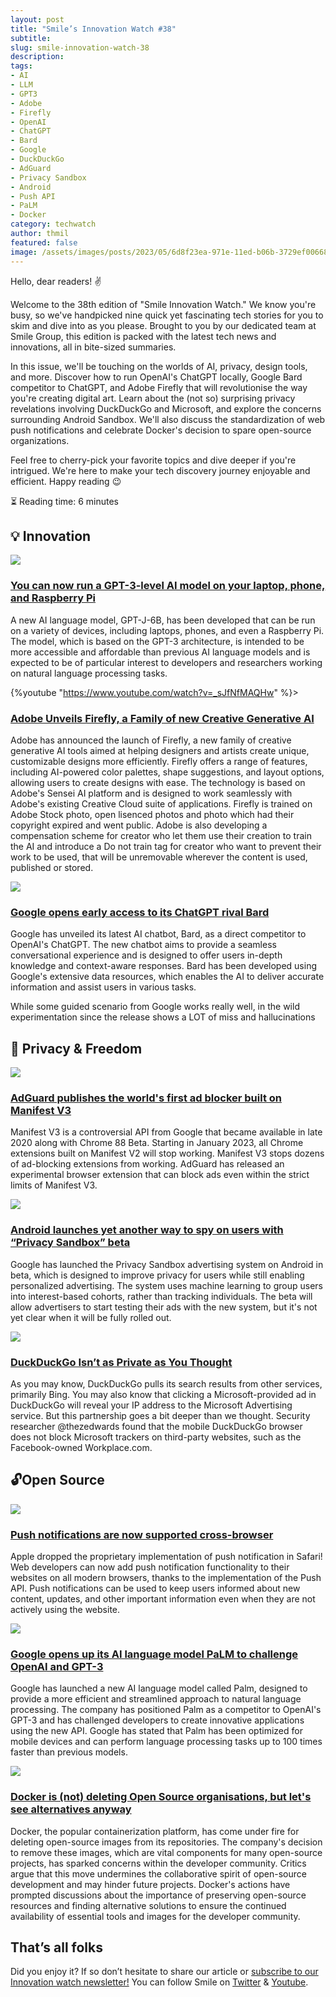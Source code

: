 ```yaml
---
layout: post
title: "Smile’s Innovation Watch #38"
subtitle:
slug: smile-innovation-watch-38
description:
tags:
- AI
- LLM
- GPT3
- Adobe
- Firefly
- OpenAI
- ChatGPT
- Bard
- Google
- DuckDuckGo
- AdGuard
- Privacy Sandbox
- Android
- Push API
- PaLM
- Docker
category: techwatch
author: thmil
featured: false
image: /assets/images/posts/2023/05/6d8f23ea-971e-11ed-b06b-3729ef006681_1681726540974-llama_laptop_hero_1-760x380.jpg
---
```

Hello, dear readers! ✌️

Welcome to the 38th edition of "Smile Innovation Watch." We know you're busy, so we've handpicked nine quick yet fascinating tech stories for you to skim and dive into as you please. Brought to you by our dedicated team at Smile Group, this edition is packed with the latest tech news and innovations, all in bite-sized summaries.

In this issue, we'll be touching on the worlds of AI, privacy, design tools, and more. Discover how to run OpenAI's ChatGPT locally, Google Bard competitor to ChatGPT, and Adobe Firefly that will revolutionise the way you're creating digital art. Learn about the (not so) surprising privacy revelations involving DuckDuckGo and Microsoft, and explore the concerns surrounding Android Sandbox. We'll also discuss the standardization of web push notifications and celebrate Docker's decision to spare open-source organizations.

Feel free to cherry-pick your favorite topics and dive deeper if you're intrigued. We're here to make your tech discovery journey enjoyable and efficient. Happy reading 😉

⏳ Reading time: 6 minutes

## 💡 Innovation

![](/assets/images/posts/2023/05/6d8f23ea-971e-11ed-b06b-3729ef006681_1681726540974-llama_laptop_hero_1-760x380.jpg)

### [You can now run a GPT-3-level AI model on your laptop, phone, and Raspberry Pi](https://arstechnica.com/information-technology/2023/03/you-can-now-run-a-gpt-3-level-ai-model-on-your-laptop-phone-and-raspberry-pi/)

A new AI language model, GPT-J-6B, has been developed that can be run on a variety of devices, including laptops, phones, and even a Raspberry Pi. The model, which is based on the GPT-3 architecture, is intended to be more accessible and affordable than previous AI language models and is expected to be of particular interest to developers and researchers working on natural language processing tasks.

{%youtube "https://www.youtube.com/watch?v=_sJfNfMAQHw" %}>

### [Adobe Unveils Firefly, a Family of new Creative Generative AI](https://news.adobe.com/news/news-details/2023/Adobe-Unveils-Firefly-a-Family-of-new-Creative-Generative-AI/default.aspx)

Adobe has announced the launch of Firefly, a new family of creative generative AI tools aimed at helping designers and artists create unique, customizable designs more efficiently. Firefly offers a range of features, including AI-powered color palettes, shape suggestions, and layout options, allowing users to create designs with ease. The technology is based on Adobe's Sensei AI platform and is designed to work seamlessly with Adobe's existing Creative Cloud suite of applications.
Firefly is trained on Adobe Stock photo, open lisenced photos and photo which had their copyright expired and went public. Adobe is also developing a compensation scheme for creator who let them use their creation to train the AI and introduce a Do not train tag for creator who want to prevent their work to be used, that will be unremovable wherever the content is used, published or stored.

![](/assets/images/posts/2023/05/6d8f23ea-971e-11ed-b06b-3729ef006681_1681726852622-GIF__2___Drafts.gif)

### [Google opens early access to its ChatGPT rival Bard](https://www.theverge.com/2023/3/21/23649794/google-chatgpt-rival-bard-ai-chatbot-access-hands-on)

Google has unveiled its latest AI chatbot, Bard, as a direct competitor to OpenAI's ChatGPT. The new chatbot aims to provide a seamless conversational experience and is designed to offer users in-depth knowledge and context-aware responses. Bard has been developed using Google's extensive data resources, which enables the AI to deliver accurate information and assist users in various tasks.

While some guided scenario from Google works really well, in the wild experimentation since the release shows a LOT of miss and hallucinations

## 🗽 Privacy & Freedom

![](/assets/images/posts/2023/05/6d8f23ea-971e-11ed-b06b-3729ef006681_1681724852641-joshua-earle-X_roZ7toBJY-unsplash.jpg)

### [AdGuard publishes the world's first ad blocker built on Manifest V3](https://adguard.com/en/blog/adguard-mv3.html)

Manifest V3 is a controversial API from Google that became available in late 2020 along with Chrome 88 Beta. Starting in January 2023, all Chrome extensions built on Manifest V2 will stop working. Manifest V3 stops dozens of ad-blocking extensions from working. AdGuard has released an experimental browser extension that can block ads even within the strict limits of Manifest V3.

![](/assets/images/posts/2023/05/6d8f23ea-971e-11ed-b06b-3729ef006681_1681725117778-android-spying-760x380.jpg)

### [Android launches yet another way to spy on users with “Privacy Sandbox” beta](https://arstechnica.com/gadgets/2023/02/googles-privacy-sandbox-advertising-system-arrives-on-android-in-beta)

Google has launched the Privacy Sandbox advertising system on Android in beta, which is designed to improve privacy for users while still enabling personalized advertising. The system uses machine learning to group users into interest-based cohorts, rather than tracking individuals. The beta will allow advertisers to start testing their ads with the new system, but it's not yet clear when it will be fully rolled out.

![](/assets/images/posts/2023/05/6d8f23ea-971e-11ed-b06b-3729ef006681_1681725578249-Mobile-Privacy+Grade-1.jpg)

### [DuckDuckGo Isn’t as Private as You Thought](https://www.reviewgeek.com/118915/duckduckgo-isnt-as-private-as-you-thought/)

As you may know, DuckDuckGo pulls its search results from other services, primarily Bing. You may also know that clicking a Microsoft-provided ad in DuckDuckGo will reveal your IP address to the Microsoft Advertising service.  But this partnership goes a bit deeper than we thought. Security researcher @thezedwards found that the mobile DuckDuckGo browser does not block Microsoft trackers on third-party websites, such as the Facebook-owned Workplace.com.

## 🔓Open Source

![](/assets/images/posts/2023/05/6d8f23ea-971e-11ed-b06b-3729ef006681_1681726198935-jonas-leupe-QQ2d5naZee0-unsplash.jpg)

### [Push notifications are now supported cross-browser](https://web.dev/push-notifications-in-all-modern-browsers/)

Apple dropped the proprietary implementation of push notification in Safari! Web developers can now add push notification functionality to their websites on all modern browsers, thanks to the implementation of the Push API. Push notifications can be used to keep users informed about new content, updates, and other important information even when they are not actively using the website.

![](/assets/images/posts/2023/05/6d8f23ea-971e-11ed-b06b-3729ef006681_1681724155433-STK093_Google_04.jpg)

### [Google opens up its AI language model PaLM to challenge OpenAI and GPT-3](https://www.theverge.com/2023/3/14/23639313/google-ai-language-model-palm-api-challenge-openai)

Google has launched a new AI language model called Palm, designed to provide a more efficient and streamlined approach to natural language processing. The company has positioned Palm as a competitor to OpenAI's GPT-3 and has challenged developers to create innovative applications using the new API. Google has stated that Palm has been optimized for mobile devices and can perform language processing tasks up to 100 times faster than previous models.

![](/assets/images/posts/2023/05/6d8f23ea-971e-11ed-b06b-3729ef006681_1681724534608-docker-search.jpg)

### [Docker is (not) deleting Open Source organisations, but let's see alternatives anyway](https://blog.alexellis.io/docker-is-deleting-open-source-images/)

Docker, the popular containerization platform, has come under fire for deleting open-source images from its repositories. The company's decision to remove these images, which are vital components for many open-source projects, has sparked concerns within the developer community. Critics argue that this move undermines the collaborative spirit of open-source development and may hinder future projects. Docker's actions have prompted discussions about the importance of preserving open-source resources and finding alternative solutions to ensure the continued availability of essential tools and images for the developer community.

## That’s all folks

Did you enjoy it? If so don’t hesitate to share our article or [subscribe to our Innovation watch newsletter!](https://smile-1.eo.page/w1xpf) You can follow Smile on [Twitter](https://www.twitter.com/GroupeSmile) & [Youtube](http://www.youtube.com/user/SmileOpenSource).
